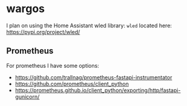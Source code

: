 # wargos

I plan on using the Home Assistant wled library: `wled` located here: https://pypi.org/project/wled/

## Prometheus

For prometheus I have some options:

* https://github.com/trallnag/prometheus-fastapi-instrumentator
* https://github.com/prometheus/client_python
* https://prometheus.github.io/client_python/exporting/http/fastapi-gunicorn/
